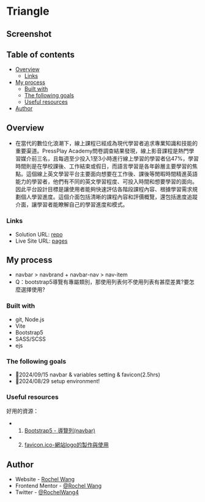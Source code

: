 # Triangle

## Screenshot


## Table of contents

- [Overview](#overview)
  - [Links](#links)
- [My process](#my-process)
  - [Built with](#built-with)
  - [The following goals](#the-following-goals)
  - [Useful resources](#useful-resources)
- [Author](#author)

## Overview
- 在當代的數位化浪潮下，線上課程已經成為現代學習者追求專業知識和技能的重要渠道。PressPlay Academy問卷調查結果發現，線上影音課程是熱門學習媒介前三名，且每週至少投入1至3小時進行線上學習的學習者佔47%，學習時間則是在學校課後、工作結束或假日，而語言學習是各年齡層主要學習的焦點。這個線上英文學習平台主要面向想要在工作後、課後等閒暇時間精進英語能力的學習者，他們有不同的英文學習程度、可投入時間和想要學習的面向。因此平台設計目標是讓使用者能夠快速評估各階段課程內容、根據學習需求規劃個人學習進度。這個介面包括清晰的課程內容和評價概覽，還包括進度追蹤介面，讓學習者能瞭解自己的學習進度和模式。


### Links

- Solution URL: [repo](https://github.com/rochelwang1205/triangle)
- Live Site URL: [pages](https://rochelwang1205.github.io/triangle/)

## My process
- navbar > navbrand + navbar-nav > nav-item
- Q：bootstrap5導覽有專屬類別，那使用列表何不使用列表有甚麼差異?要怎麼選擇使用?
### Built with

- git, Node.js
- Vite
- Bootstrap5
- SASS/SCSS
- ejs
  
### The following goals
- 🌟2024/09/15 navbar & variables setting & favicon(2.5hrs)
- 🎈2024/08/29 setup environment!


### Useful resources
好用的資源：
- 1. [Bootstrap5 - 導覽列(navbar)](https://bootstrap5.hexschool.com/docs/5.1/components/navbar/)
- 2. [favicon.ico-網站logo的製作與使用](https://ithelp.ithome.com.tw/articles/10285383)

## Author
- Website - [Rochel Wang](https://github.com/rochelwang1205)
- Frontend Mentor - [@Rochel Wang](https://www.frontendmentor.io/profile/rochelwang1205)
- Twitter - [@RochelWang4](https://twitter.com/RochelWang4)